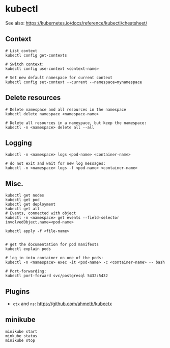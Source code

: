 # kubectl

See also: https://kubernetes.io/docs/reference/kubectl/cheatsheet/

## Context

```
# List context
kubectl config get-contexts

# Switch context:
kubectl config use-context <context-name>

# Set new default namespace for current context
kubectl config set-context --current --namespace=mynamespace
```

## Delete resources

```
# Delete namespace and all resources in the namespace
kubectl delete namespace <namespace-name>

# Delete all resources in a namespace, but keep the namespace:
kubectl -n <namespace> delete all --all
```

## Logging

```
kubectl -n <namespace> logs <pod-name> <container-name>

# do not exit and wait for new log messages:
kubectl -n <namespace> logs -f <pod-name> <container-name>
```

## Misc.

```
kubectl get nodes
kubectl get pod
kubectl get deployment
kubectl get all
# Events, connected with object
kubectl -n <namespace> get events --field-selector involvedObject.name=<pod-name>

kubectl apply -f <file-name>


# get the documentation for pod manifests
kubectl explain pods

# log in into container on one of the pods:
kubectl -n <namespace> exec -it <pod-name> -c <container-name> -- bash

# Port-forwarding:
kubectl port-forward svc/postgresql 5432:5432
```

## Plugins

- `ctx` and `ns`: https://github.com/ahmetb/kubectx

## minikube

```
minikube start
minkube status
minikube stop
```
